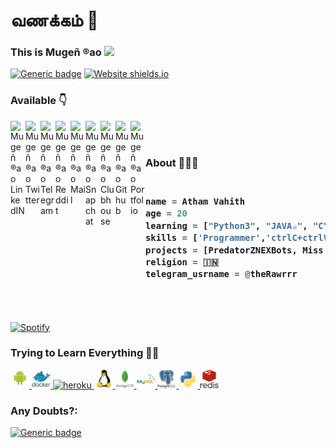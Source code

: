 # வணக்கம் 🙏
### This is Mugeñ ®ao <img src="https://media.giphy.com/media/hvRJCLFzcasrR4ia7z/giphy.gif" width="25px">

[![Generic badge](https://img.shields.io/badge/REACHME-@-<COLOR>.svg)](https://github.com/theRawrrr) [![Website shields.io](https://img.shields.io/website-up-down-green-red/http/shields.io.svg)](https://visi.tk/therawrrr)


### Available 👇
<p>
  <a href="https://www.linkedin.com/in/atham-vahith-b4b853210/">
    <img align="left" alt="Mugeñ ®ao LinkedIN" width="24px" src="https://cdn.jsdelivr.net/npm/simple-icons@v3/icons/linkedin.svg" />
  </a>
  <a href="https://twitter.com/thm76893472">
    <img align="left" alt="Mugeñ ®ao Twitter" width="24px" src="https://cdn.jsdelivr.net/npm/simple-icons@3.2.0/icons/twitter.svg" />
  </a>
  <a href="https://telegram.dog/theRawrrr">
    <img align="left" alt="Mugeñ ®ao Telegram" width="24px" src="https://cdn.jsdelivr.net/npm/simple-icons@3.2.0/icons/telegram.svg" />
  </a>
  <a href="https://www.reddit.com/user/athama_droidlover?utm_medium=android_app&utm_source=share">
    <img align="left" alt="Mugeñ ®ao Reddit" width="24px" src="https://cdn.jsdelivr.net/npm/simple-icons@3.2.0/icons/reddit.svg" />
  </a>
  <a href="mailto:athamvahith@gmail.com">
    <img align="left" alt="Mugeñ ®ao Mail" width="24px" src="https://cdn.jsdelivr.net/npm/simple-icons@3.2.0/icons/gmail.svg" />
  </a>
  <a href="https://www.snapchat.com/add/atham_5n0t7">
    <img align="left" alt="Mugeñ ®ao Snapchat" width="24px" src="https://cdn.jsdelivr.net/npm/simple-icons@3.2.0/icons/snapchat.svg" />
  </a>
  <a href="https://www.clubhouse.com/@therawrrr">
    <img align="left" alt="Mugeñ ®ao Clubhouse" width="24px" src="https://cdn.jsdelivr.net/npm/simple-icons@3.2.0/icons/audioboom.svg" />
  </a>    
  <a href="https://github.com/theRawrrr">
    <img align="left" alt="Mugeñ ®ao Github" width="24px" src="https://cdn.jsdelivr.net/npm/simple-icons@3.2.0/icons/github.svg" />
  </a>
  <a href="https://visitme.vercel.app/therawrrr">
    <img align="left" alt="Mugeñ ®ao Portfolio" width="24px" src="https://cdn.jsdelivr.net/npm/simple-icons@3.2.0/icons/vercel.svg" />
  </a>
  
</p>
</br>
</br>

### About 🙋🏻‍♂️
<h3>
    
```python
​
name = Atham Vahith
age = 20
learning = ["Python3", "JAVA☕", "C"]
skills = ['Programmer','ctrlC+ctrlV Coder','Translater','Tech Geek','Custom Roms Tester']
projects = [PredatorZNEXBots, Miss Minutes]
religion = 🇮🇳
telegram_usrname = @theRawrrr
​
```
</h3>

<br>

[![Spotify](https://novatorem-two-alpha.vercel.app/api/spotify)](https://open.spotify.com/user/31uet3jewjv2d4snkw4opsmgk3sm?si)


### Trying to Learn Everything 👨‍💻 
<p align="left"> <a href="https://developer.android.com" target="_blank"> <img src="https://raw.githubusercontent.com/devicons/devicon/master/icons/android/android-original-wordmark.svg" alt="android" width="30" height="30"/> </a> <a href="https://www.docker.com/" target="_blank"> <img src="https://raw.githubusercontent.com/devicons/devicon/master/icons/docker/docker-original-wordmark.svg" alt="docker" width="30" height="30"/> </a> <a href="https://heroku.com" target="_blank"> <img src="https://www.vectorlogo.zone/logos/heroku/heroku-icon.svg" alt="heroku" width="30" height="30"/> </a> <a href="https://www.linux.org/" target="_blank"> <img src="https://raw.githubusercontent.com/devicons/devicon/master/icons/linux/linux-original.svg" alt="linux" width="30" height="30"/> </a> <a href="https://www.mongodb.com/" target="_blank"> <img src="https://raw.githubusercontent.com/devicons/devicon/master/icons/mongodb/mongodb-original-wordmark.svg" alt="mongodb" width="30" height="30"/> </a> <a href="https://www.mysql.com/" target="_blank"> <img src="https://raw.githubusercontent.com/devicons/devicon/master/icons/mysql/mysql-original-wordmark.svg" alt="mysql" width="30" height="30"/> </a> <a href="https://www.postgresql.org" target="_blank"> <img src="https://raw.githubusercontent.com/devicons/devicon/master/icons/postgresql/postgresql-original-wordmark.svg" alt="postgresql" width="30" height="30"/> </a> <a href="https://www.python.org" target="_blank"> <img src="https://raw.githubusercontent.com/devicons/devicon/master/icons/python/python-original.svg" alt="python" width="30" height="30"/> </a> <a href="https://redis.io" target="_blank"> <img src="https://raw.githubusercontent.com/devicons/devicon/master/icons/redis/redis-original-wordmark.svg" alt="redis" width="30" height="30"/> </a> </p>



### Any Doubts?: 
[![Generic badge](https://img.shields.io/badge/AskMugen-@-<COLOR>.svg)](https://telegram.dog/theRawrrr)
